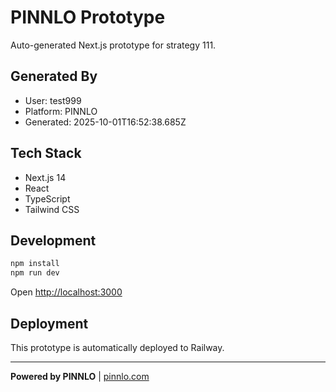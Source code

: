 # PINNLO Prototype

Auto-generated Next.js prototype for strategy 111.

## Generated By
- User: test999
- Platform: PINNLO
- Generated: 2025-10-01T16:52:38.685Z

## Tech Stack
- Next.js 14
- React
- TypeScript
- Tailwind CSS

## Development

```bash
npm install
npm run dev
```

Open [http://localhost:3000](http://localhost:3000)

## Deployment

This prototype is automatically deployed to Railway.

---

**Powered by PINNLO** | [pinnlo.com](https://pinnlo.com)
